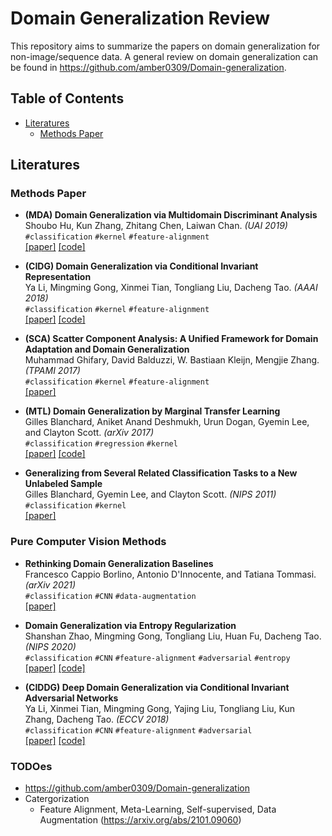 # Domain Generalization Review
This repository aims to summarize the papers on domain generalization for non-image/sequence data. A general review on domain generalization can be found in https://github.com/amber0309/Domain-generalization.

## Table of Contents

- [Literatures](#Literatures)
  - [Methods Paper](#Methods-Paper)
 
## Literatures

### Methods Paper

- **(MDA) Domain Generalization via Multidomain Discriminant Analysis**   
Shoubo Hu, Kun Zhang, Zhitang Chen, Laiwan Chan. _(UAI 2019)_    
`#classification` `#kernel` `#feature-alignment`    
[[paper]](http://auai.org/uai2019/proceedings/papers/101.pdf)
[[code]](https://github.com/amber0309/Multidomain-Discriminant-Analysis)

- **(CIDG) Domain Generalization via Conditional Invariant Representation**  
Ya Li, Mingming Gong, Xinmei Tian, Tongliang Liu, Dacheng Tao. _(AAAI 2018)_   
`#classification`  `#kernel` `#feature-alignment`     
[[paper]](https://www.aaai.org/ocs/index.php/AAAI/AAAI18/paper/viewFile/16595/16558)
[[code]](https://mingming-gong.github.io/papers/CIDG.zip)

- **(SCA) Scatter Component Analysis: A Unified Framework for Domain Adaptation and Domain Generalization**   
Muhammad Ghifary, David Balduzzi, W. Bastiaan Kleijn, Mengjie Zhang. _(TPAMI 2017)_       
`#classification` `#kernel` `#feature-alignment`    
[[paper]](https://ieeexplore.ieee.org/document/7542175)

- **(MTL) Domain Generalization by Marginal Transfer Learning**   
Gilles Blanchard, Aniket Anand Deshmukh, Urun Dogan, Gyemin Lee, and Clayton Scott. _(arXiv 2017)_   
`#classification` `#regression` `#kernel`   
[[paper]](https://arxiv.org/abs/1711.07910) 
[[code]](https://github.com/aniketde/DomainGeneralizationMarginal)

- **Generalizing from Several Related Classification Tasks to a New Unlabeled Sample**  
Gilles Blanchard, Gyemin Lee, and Clayton Scott. _(NIPS 2011)_   
`#classification` `#kernel`   
[[paper]](https://papers.nips.cc/paper/2011/hash/b571ecea16a9824023ee1af16897a582-Abstract.html)

### Pure Computer Vision Methods
- **Rethinking Domain Generalization Baselines**    
Francesco Cappio Borlino, Antonio D'Innocente, and Tatiana Tommasi. _(arXiv 2021)_   
`#classification` `#CNN` `#data-augmentation`  
[[paper]](https://arxiv.org/abs/2101.09060) 

- **Domain Generalization via Entropy Regularization**    
Shanshan Zhao, Mingming Gong, Tongliang Liu, Huan Fu, Dacheng Tao. _(NIPS 2020)_   
`#classification` `#CNN` `#feature-alignment` `#adversarial` `#entropy`   
[[paper]](https://proceedings.neurips.cc/paper/2020/hash/b98249b38337c5088bbc660d8f872d6a-Abstract.html)
[[code]](https://github.com/sshan-zhao/DG_via_ER)

- **(CIDDG) Deep Domain Generalization via Conditional Invariant Adversarial Networks**   
Ya Li, Xinmei Tian, Mingming Gong, Yajing Liu, Tongliang Liu, Kun Zhang, Dacheng Tao. _(ECCV 2018)_   
`#classification` `#CNN` `#feature-alignment` `#adversarial`    
[[paper]](https://openaccess.thecvf.com/content_ECCV_2018/html/Ya_Li_Deep_Domain_Generalization_ECCV_2018_paper.html)
[[code]](http://staff.ustc.edu.cn/~xinmei/publications_pdf/2018/code-YaLi.zip)

### TODOes
- https://github.com/amber0309/Domain-generalization
- Catergorization
  - Feature Alignment, Meta-Learning, Self-supervised, Data Augmentation (https://arxiv.org/abs/2101.09060)

